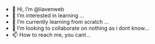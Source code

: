 - 👋 Hi, I’m @liavenweb
- 👀 I’m interested in learning ...
- 🌱 I’m currently learning from scratch ...
- 💞️ I’m looking to collaborate on nothing as i dont know...
- 📫 How to reach me, you cant...

<!---
liavenweb/liavenweb is a ✨ special ✨ repository because its `README.md` (this file) appears on your GitHub profile.
You can click the Preview link to take a look at your changes.
--->
